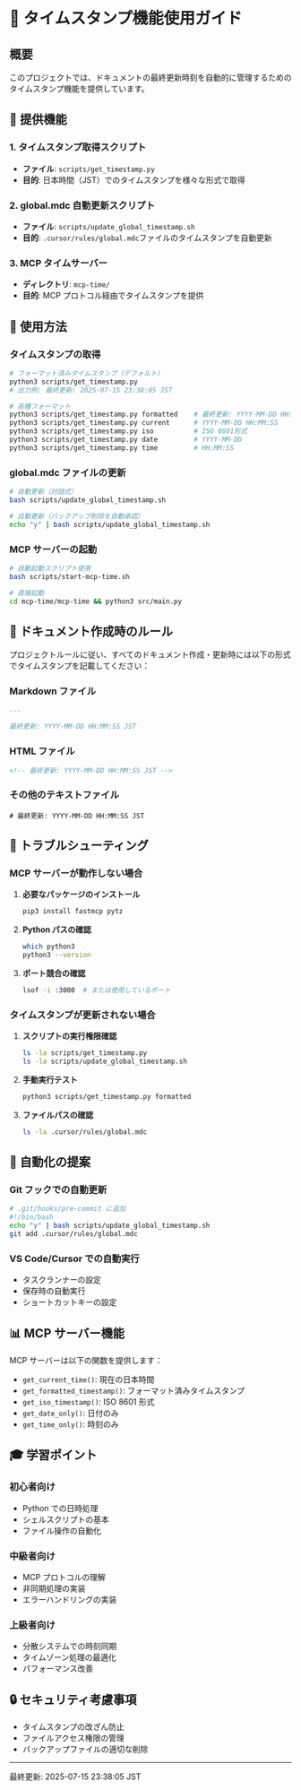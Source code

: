 # 📅 タイムスタンプ機能使用ガイド

## 概要

このプロジェクトでは、ドキュメントの最終更新時刻を自動的に管理するためのタイムスタンプ機能を提供しています。

## 🔧 提供機能

### 1. タイムスタンプ取得スクリプト

- **ファイル**: `scripts/get_timestamp.py`
- **目的**: 日本時間（JST）でのタイムスタンプを様々な形式で取得

### 2. global.mdc 自動更新スクリプト

- **ファイル**: `scripts/update_global_timestamp.sh`
- **目的**: `.cursor/rules/global.mdc`ファイルのタイムスタンプを自動更新

### 3. MCP タイムサーバー

- **ディレクトリ**: `mcp-time/`
- **目的**: MCP プロトコル経由でタイムスタンプを提供

## 📝 使用方法

### タイムスタンプの取得

```bash
# フォーマット済みタイムスタンプ（デフォルト）
python3 scripts/get_timestamp.py
# 出力例: 最終更新: 2025-07-15 23:38:05 JST

# 各種フォーマット
python3 scripts/get_timestamp.py formatted    # 最終更新: YYYY-MM-DD HH:MM:SS JST
python3 scripts/get_timestamp.py current      # YYYY-MM-DD HH:MM:SS
python3 scripts/get_timestamp.py iso          # ISO 8601形式
python3 scripts/get_timestamp.py date         # YYYY-MM-DD
python3 scripts/get_timestamp.py time         # HH:MM:SS
```

### global.mdc ファイルの更新

```bash
# 自動更新（対話式）
bash scripts/update_global_timestamp.sh

# 自動更新（バックアップ削除を自動承認）
echo "y" | bash scripts/update_global_timestamp.sh
```

### MCP サーバーの起動

```bash
# 自動起動スクリプト使用
bash scripts/start-mcp-time.sh

# 直接起動
cd mcp-time/mcp-time && python3 src/main.py
```

## 🎯 ドキュメント作成時のルール

プロジェクトルールに従い、すべてのドキュメント作成・更新時には以下の形式でタイムスタンプを記載してください：

### Markdown ファイル

```markdown
---

最終更新: YYYY-MM-DD HH:MM:SS JST
```

### HTML ファイル

```html
<!-- 最終更新: YYYY-MM-DD HH:MM:SS JST -->
```

### その他のテキストファイル

```
# 最終更新: YYYY-MM-DD HH:MM:SS JST
```

## 🔧 トラブルシューティング

### MCP サーバーが動作しない場合

1. **必要なパッケージのインストール**

   ```bash
   pip3 install fastmcp pytz
   ```

2. **Python パスの確認**

   ```bash
   which python3
   python3 --version
   ```

3. **ポート競合の確認**
   ```bash
   lsof -i :3000  # または使用しているポート
   ```

### タイムスタンプが更新されない場合

1. **スクリプトの実行権限確認**

   ```bash
   ls -la scripts/get_timestamp.py
   ls -la scripts/update_global_timestamp.sh
   ```

2. **手動実行テスト**

   ```bash
   python3 scripts/get_timestamp.py formatted
   ```

3. **ファイルパスの確認**
   ```bash
   ls -la .cursor/rules/global.mdc
   ```

## 🚀 自動化の提案

### Git フックでの自動更新

```bash
# .git/hooks/pre-commit に追加
#!/bin/bash
echo "y" | bash scripts/update_global_timestamp.sh
git add .cursor/rules/global.mdc
```

### VS Code/Cursor での自動実行

- タスクランナーの設定
- 保存時の自動実行
- ショートカットキーの設定

## 📊 MCP サーバー機能

MCP サーバーは以下の関数を提供します：

- `get_current_time()`: 現在の日本時間
- `get_formatted_timestamp()`: フォーマット済みタイムスタンプ
- `get_iso_timestamp()`: ISO 8601 形式
- `get_date_only()`: 日付のみ
- `get_time_only()`: 時刻のみ

## 🎓 学習ポイント

### 初心者向け

- Python での日時処理
- シェルスクリプトの基本
- ファイル操作の自動化

### 中級者向け

- MCP プロトコルの理解
- 非同期処理の実装
- エラーハンドリングの実装

### 上級者向け

- 分散システムでの時刻同期
- タイムゾーン処理の最適化
- パフォーマンス改善

## 🔒 セキュリティ考慮事項

- タイムスタンプの改ざん防止
- ファイルアクセス権限の管理
- バックアップファイルの適切な削除

---

最終更新: 2025-07-15 23:38:05 JST

